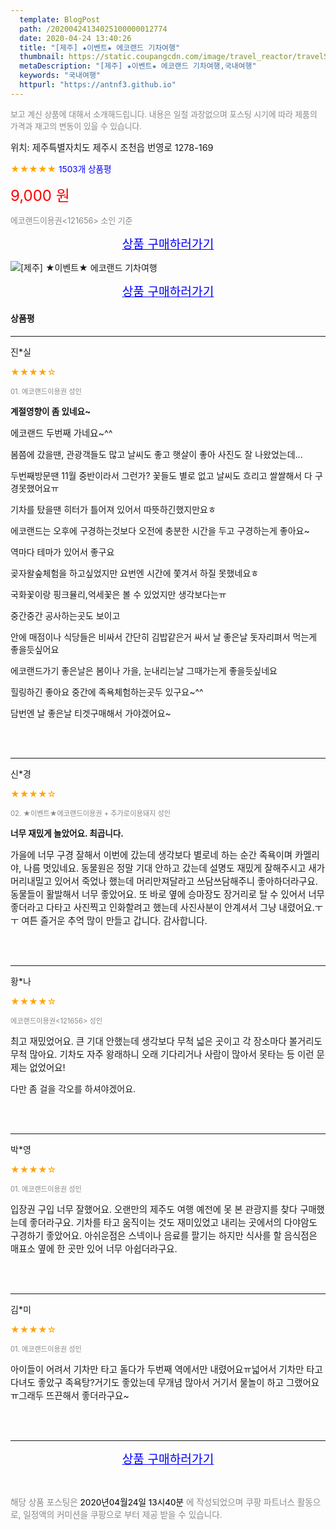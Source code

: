 ```yaml
---
  template: BlogPost
  path: /20200424134025100000012774
  date: 2020-04-24 13:40:26
  title: "[제주] ★이벤트★ 에코랜드 기차여행"
  thumbnail: https://static.coupangcdn.com/image/travel_reactor/travelSeller/common/A00186691/d942e809-fd0e-44c6-8422-89240d298602.jpg
  metaDescription: "[제주] ★이벤트★ 에코랜드 기차여행,국내여행"
  keywords: "국내여행"
  httpurl: "https://antnf3.github.io"
---
```

  
<span style="color: #888;font-size:0.8rem">보고 계신 상품에 대해서 소개해드립니다.
내용은 일절 과장없으며 포스팅 시기에 따라 제품의 가격과 재고의 변동이 있을 수 있습니다.</span>
  
<span style="font-size: 0.9rem;">위치: 제주특별자치도 제주시 조천읍 번영로 1278-169</span>
  
<span style="color: orange;">★★★★★</span> <span style="color: blue;font-size: 0.85rem;">1503개 상품평</span>
  
<span style="color: red;font-size: 1.5rem;">9,000 원</span>
  
<span style="color: #888;font-size:0.8rem">에코랜드이용권<121656> 소인 기준</span>



<p align="center"><a href="http://me2.do/FqVb625j" style="font-size: 1.2rem; color: blue;">상품 구매하러가기</a></p>

![[제주] ★이벤트★ 에코랜드 기차여행](https://image15.coupangcdn.com/image/travelSeller/common/A00186691/35d90ab8-37ef-463a-8558-a66995aa4438.jpg)

<p align="center"><a href="http://me2.do/FqVb625j" style="font-size: 1.2rem; color: blue;">상품 구매하러가기</a></p>

#### 상품평
  
---
  
진*실
    
<span style="color: orange;">★★★★☆</span>
    
<span style="color: #888;font-size:0.7rem">01. 에코랜드이용권 성인</span>
    
<span style="font-size:0.85rem">**계절영향이 좀 있네요~**</span>
    
<span style="font-size: 0.9rem;">에코랜드 두번째 가네요~^^

봄쯤에 갔을땐,
관광객들도 많고
날씨도 좋고
햇살이 좋아 
사진도 잘 나왔었는데...

두번째방문땐
11월 중반이라서 그런가?
꽃들도 별로 없고
날씨도 흐리고
쌀쌀해서
다 구경못했어요ㅠ

기차를 탔을땐
히터가 틀어져 있어서
따뜻하긴했지만요ㅎ

에코랜드는
오후에 구경하는것보다
오전에 충분한 시간을 두고
구경하는게 좋아요~

역마다 테마가 있어서 좋구요

곶자왈숲체험을 하고싶었지만
요번엔 시간에 쫓겨서
하질 못했네요ㅎ

국화꽃이랑
핑크뮬리,억세꽃은 볼 수 있었지만
생각보다는ㅠ

중간중간 공사하는곳도 보이고

안에 매점이나 식당들은
비싸서
간단히 김밥같은거 싸서
날 좋은날
돗자리펴서 먹는게 좋을듯싶어요

에코랜드가기 좋은날은
봄이나 가을,
눈내리는날
그때가는게 좋을듯싶네요

힐링하긴 좋아요
중간에 족욕체험하는곳두 있구요~^^

담번엔
날 좋은날
티겟구매해서 가야겠어요~</span>
    
<br>
<br>

---
  
신*경
    
<span style="color: orange;">★★★★☆</span>
    
<span style="color: #888;font-size:0.7rem">02. ★이벤트★에코랜드이용권 + 추가로이용돼지 성인</span>
    
<span style="font-size:0.85rem">**너무 재밌게 놀았어요. 최곱니다.**</span>
    
<span style="font-size: 0.9rem;">가을에 너무 구경 잘해서 이번에 갔는데 생각보다 별로네 하는 순간 족욕이며 카멜리야, 나름 멋있네요.
동물원은 정말 기대 안하고 갔는데 설명도 재밌게 잘해주시고 새가 머리내밀고 있어서 죽었나 했는데 머리만져달라고 쓰담쓰담해주니 좋아하더라구요.
동물들이 활발해서 너무 좋았어요.
또 바로 옆에 승마장도 장거리로 탈 수 있어서 너무 좋더라고 
다타고 사진찍고 인화할려고 했는데 사진사분이 안계셔서 그냥 내렸어요.ㅜㅜ
여튼 즐거운 추억 많이 만들고 갑니다.
감사합니다.</span>
    
<br>
<br>

---
  
황*나
    
<span style="color: orange;">★★★★☆</span>
    
<span style="color: #888;font-size:0.7rem">에코랜드이용권<121656> 성인</span>
    

    
<span style="font-size: 0.9rem;">최고 재밌었어요.
큰 기대 안했는데 생각보다
무척 넓은 곳이고 각 장소마다 볼거리도 무척 많아요.
기차도 자주 왕래하니 오래 기다리거나
사람이 많아서 못타는 등 이런 문제는 없었어요!

다만 좀 걸을 각오를 하셔야겠어요.</span>
    
<br>
<br>

---
  
박*영
    
<span style="color: orange;">★★★★☆</span>
    
<span style="color: #888;font-size:0.7rem">01. 에코랜드이용권 성인</span>
    

    
<span style="font-size: 0.9rem;">입장권 구입 너무 잘했어요.
오랜만의 제주도 여행
예전에 못 본 관광지를 찾다
구매했는데 좋더라구요.
기차를 타고 움직이는 것도 재미있었고
내리는 곳에서의 다야암도
구경하기 좋았어요.
아쉬운점은 스넥이나 음료를 팔기는
하지만 식사를 할 음식점은 매표소 
옆에 한 곳만 있어 너무 아쉽더라구요.</span>
    
<br>
<br>

---
  
김*미
    
<span style="color: orange;">★★★★☆</span>
    
<span style="color: #888;font-size:0.7rem">01. 에코랜드이용권 성인</span>
    

    
<span style="font-size: 0.9rem;">아이들이 어려서 기차만 타고 돌다가 두번째 역에서만 내렸어요ㅠ넓어서 기차만 타고 다녀도 좋았구 족욕탕?거기도 좋았는데 무개념 많아서 거기서 물놀이 하고 그랬어요ㅠ그래두 뜨끈해서 좋더라구요~</span>
    
<br>
<br>


  
---
  
<p align="center"><a href="http://me2.do/FqVb625j" style="font-size: 1.2rem; color: blue;">상품 구매하러가기</a></p>
  
<br>
  
<span style="font-size: 0.85rem; color: #888;">해당 상품 포스팅은 <span style="color: #000;"> 2020년04월24일 13시40분 </span> 에 작성되었으며 쿠팡 파트너스 활동으로, 일정액의 커미션을 쿠팡으로 부터 제공 받을 수 있습니다.</span>